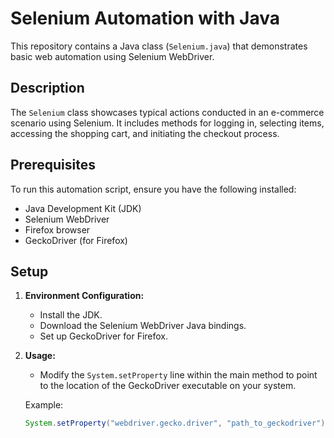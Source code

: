 # Selenium Automation with Java

This repository contains a Java class (`Selenium.java`) that demonstrates basic web automation using Selenium WebDriver.

## Description

The `Selenium` class showcases typical actions conducted in an e-commerce scenario using Selenium. It includes methods for logging in, selecting items, accessing the shopping cart, and initiating the checkout process.

## Prerequisites

To run this automation script, ensure you have the following installed:

- Java Development Kit (JDK)
- Selenium WebDriver
- Firefox browser
- GeckoDriver (for Firefox)

## Setup

1. **Environment Configuration:**
   - Install the JDK.
   - Download the Selenium WebDriver Java bindings.
   - Set up GeckoDriver for Firefox.

2. **Usage:**
   - Modify the `System.setProperty` line within the main method to point to the location of the GeckoDriver executable on your system.

   Example:
   ```java
   System.setProperty("webdriver.gecko.driver", "path_to_geckodriver");
